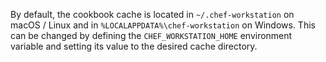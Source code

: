 By default, the cookbook cache is located in `~/.chef-workstation`
on macOS / Linux and in `%LOCALAPPDATA%\chef-workstation` on Windows.
This can be changed by defining the `CHEF_WORKSTATION_HOME` environment
variable and setting its value to the desired cache directory.